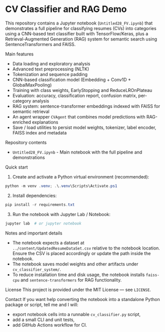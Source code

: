 # CV Classifier and RAG Demo

This repository contains a Jupyter notebook (`Untitled28_FV.ipynb`) that demonstrates a full pipeline for classifying resumes (CVs) into categories using a CNN-based text classifier built with TensorFlow/Keras, plus a Retrieval-Augmented Generation (RAG) system for semantic search using SentenceTransformers and FAISS.

Main features
- Data loading and exploratory analysis
- Advanced text preprocessing (NLTK)
- Tokenization and sequence padding
- CNN-based classification model (Embedding + Conv1D + GlobalMaxPooling)
- Training with class weights, EarlyStopping and ReduceLROnPlateau
- Evaluation: accuracy, classification report, confusion matrix, per-category analysis
- RAG system: sentence-transformer embeddings indexed with FAISS for semantic retrieval
- An agent wrapper `CVAgent` that combines model predictions with RAG-enriched explanations
- Save / load utilities to persist model weights, tokenizer, label encoder, FAISS index and metadata

Repository contents
- `Untitled28_FV.ipynb` - Main notebook with the full pipeline and demonstrations

Quick start
1. Create and activate a Python virtual environment (recommended):

```powershell
python -m venv .venv; .\.venv\Scripts\Activate.ps1
```

2. Install dependencies:

```powershell
pip install -r requirements.txt
```

3. Run the notebook with Jupyter Lab / Notebook:

```powershell
jupyter lab  # or jupyter notebook
```

Notes and important details
- The notebook expects a dataset at `../content/UpdatedResumeDataSet.csv` relative to the notebook location. Ensure the CSV is placed accordingly or update the path inside the notebook.
- The notebook saves model weights and other artifacts under `cv_classifier_system/`.
- To reduce installation time and disk usage, the notebook installs `faiss-cpu` and `sentence-transformers` for RAG functionality.

License
This project is provided under the MIT License — see `LICENSE`.

Contact
If you want help converting the notebook into a standalone Python package or script, tell me and I will:
- export notebook cells into a runnable `cv_classifier.py` script,
- add a small CLI and unit tests,
- add GitHub Actions workflow for CI.
